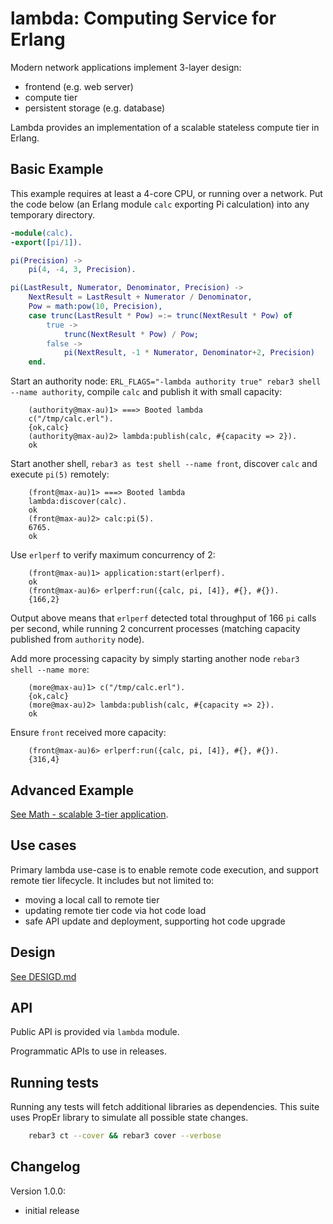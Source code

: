 # lambda: Computing Service for Erlang
Modern network applications implement 3-layer design:
 * frontend (e.g. web server)
 * compute tier
 * persistent storage (e.g. database)

Lambda provides an implementation of a scalable stateless compute tier in Erlang.

## Basic Example
This example requires at least a 4-core CPU, or running over a network. Put the code below (an Erlang 
module `calc` exporting Pi calculation) into any temporary directory.
```erlang
-module(calc).
-export([pi/1]).

pi(Precision) ->
    pi(4, -4, 3, Precision).

pi(LastResult, Numerator, Denominator, Precision) ->
    NextResult = LastResult + Numerator / Denominator,
    Pow = math:pow(10, Precision),
    case trunc(LastResult * Pow) =:= trunc(NextResult * Pow) of
        true ->
            trunc(NextResult * Pow) / Pow;
        false ->
            pi(NextResult, -1 * Numerator, Denominator+2, Precision)
    end.
```

Start an authority node: `ERL_FLAGS="-lambda authority true" rebar3 shell --name authority`, compile `calc` and 
publish it with small capacity:
```
    (authority@max-au)1> ===> Booted lambda
    c("/tmp/calc.erl").
    {ok,calc}
    (authority@max-au)2> lambda:publish(calc, #{capacity => 2}).
    ok
```
Start another shell, `rebar3 as test shell --name front`, discover `calc` and execute `pi(5)` remotely:
```
    (front@max-au)1> ===> Booted lambda
    lambda:discover(calc).
    ok
    (front@max-au)2> calc:pi(5).
    6765.
    ok
```
Use `erlperf` to verify maximum concurrency of 2: 
```
    (front@max-au)1> application:start(erlperf).
    ok
    (front@max-au)6> erlperf:run({calc, pi, [4]}, #{}, #{}).                      
    {166,2}
```
Output above means that `erlperf` detected total throughput of 166 `pi` calls per second, while running 2 concurrent
processes (matching capacity published from `authority` node).

Add more processing capacity by simply starting another node `rebar3 shell --name more`:
```
    (more@max-au)1> c("/tmp/calc.erl").
    {ok,calc}
    (more@max-au)2> lambda:publish(calc, #{capacity => 2}).
    ok
```
Ensure `front` received more capacity:
```
    (front@max-au)6> erlperf:run({calc, pi, [4]}, #{}, #{}).                      
    {316,4}
```

## Advanced Example
[See Math - scalable 3-tier application](doc/MATH.md).

## Use cases
Primary lambda use-case is to enable remote code execution, and support remote tier lifecycle. It includes but
not limited to:
 * moving a local call to remote tier
 * updating remote tier code via hot code load
 * safe API update and deployment, supporting hot code upgrade

## Design
[See DESIGD.md](doc/DESIGN.md)

## API
Public API is provided via `lambda` module.

Programmatic APIs to use in releases.


## Running tests
Running any tests will fetch additional libraries as dependencies.
This suite uses PropEr library to simulate all possible state changes.
```bash
    rebar3 ct --cover && rebar3 cover --verbose
```
## Changelog

Version 1.0.0:
 - initial release
